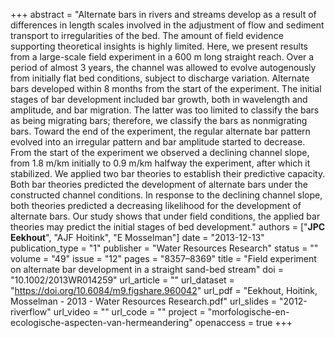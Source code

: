 +++
abstract = "Alternate bars in rivers and streams develop as a result of differences in length scales involved in the adjustment of flow and sediment transport to irregularities of the bed. The amount of field evidence supporting theoretical insights is highly limited. Here, we present results from a large-scale field experiment in a 600 m long straight reach. Over a period of almost 3 years, the channel was allowed to evolve autogenously from initially flat bed conditions, subject to discharge variation. Alternate bars developed within 8 months from the start of the experiment. The initial stages of bar development included bar growth, both in wavelength and amplitude, and bar migration. The latter was too limited to classify the bars as being migrating bars; therefore, we classify the bars as nonmigrating bars. Toward the end of the experiment, the regular alternate bar pattern evolved into an irregular pattern and bar amplitude started to decrease. From the start of the experiment we observed a declining channel slope, from 1.8 m/km initially to 0.9 m/km halfway the experiment, after which it stabilized. We applied two bar theories to establish their predictive capacity. Both bar theories predicted the development of alternate bars under the constructed channel conditions. In response to the declining channel slope, both theories predicted a decreasing likelihood for the development of alternate bars. Our study shows that under field conditions, the applied bar theories may predict the initial stages of bed development."
authors = ["**JPC Eekhout**", "AJF Hoitink", "E Mosselman"]
date = "2013-12-13"
publication_type = "1"
publisher = "Water Resources Research"
status = ""
volume = "49"
issue = "12"
pages = "8357–8369"
title = "Field experiment on alternate bar development in a straight sand-bed stream"
doi = "10.1002/2013WR014259"
url_article = ""
url_dataset = "https://doi.org/10.6084/m9.figshare.960042"
url_pdf = "Eekhout, Hoitink, Mosselman - 2013 - Water Resources Research.pdf"
url_slides = "2012-riverflow"
url_video = ""
url_code = ""
project = "morfologische-en-ecologische-aspecten-van-hermeandering"
openaccess = true
+++